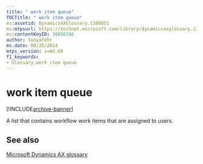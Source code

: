 ```yaml
---
title: " work item queue"
TOCTitle: " work item queue"
ms:assetid: DynamicsAXGlossary.1368051
ms:mtpsurl: https://technet.microsoft.com/library/dynamicsaxglossary.1368051(v=AX.60)
ms:contentKeyID: 36056786
author: tonyafehr
ms.date: 08/25/2014
mtps_version: v=AX.60
f1_keywords:
- Glossary.work item queue
---
```


# work item queue


[!INCLUDE[archive-banner](includes/archive-banner.md)]

A list that contains workflow work items that are assigned to users.

## See also

[Microsoft Dynamics AX glossary](glossary/microsoft-dynamics-ax-glossary.md)

  


